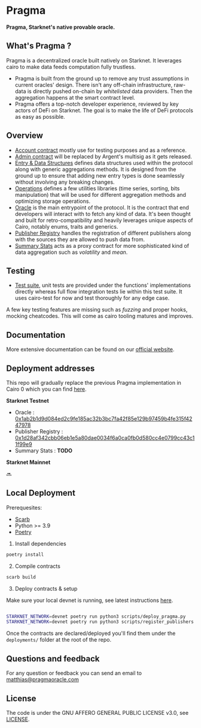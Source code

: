# Pragma

**Pragma, Starknet's native provable oracle.**

What's Pragma ?
---

Pragma is a decentralized oracle built natively on Starknet. It leverages cairo to make data feeds computation fully trustless.

-  Pragma is built from the ground up to remove any trust assumptions in current oracles' design.
There isn't any off-chain infrastructure, raw-data is directly pushed on-chain by *whitelisted* data providers. Then the aggregation happens at the smart contract level.
- Pragma offers a top-notch developer experience, reviewed by key actors of DeFi on Starknet. The goal is to make the life of DeFi protocols as easy as possible.

Overview
---

- <a href="/src/account">Account contract</a> mostly use for testing purposes and as a reference.
- <a href="/src/admin">Admin contract</a> will be replaced by Argent's multisig as it gets released.
- <a href="/src/entry">Entry & Data Structures</a> defines data structures used within the protocol along with generic aggregations methods. It is designed from the ground up to ensure that adding new entry types is done seamlessly without involving any breaking changes.
- <a href="/src/admin">Operations</a> defines a few utilities libraries (time series, sorting, bits manipulation) that will be used for different aggregation methods and optimizing storage operations.
- <a href="/src/admin">Oracle</a> is the main entrypoint of the protocol. It is the contract that end developers will interact with to fetch any kind of data. It's been thought and built for retro-compatibility and heavily leverages unique aspects of Cairo, notably enums, traits and generics.
- <a href="/src/admin">Publisher Registry</a> handles the registration of different publishers along with the sources they are allowed to push data from.
- <a href="/src/admin">Summary Stats</a> acts as a proxy contract for more sophisticated kind of data aggregation such as *volatility* and *mean*.

## Testing

- <a href="/src/tests">Test suite</a>, unit tests are provided under the functions' implementations directly whereas full flow integration tests lie within this test suite. It uses cairo-test for now and test thoroughly for any edge case.

A few key testing features are missing such as *fuzzing* and proper hooks, mocking cheatcodes. This will come as cairo tooling matures and improves.

Documentation
---

More extensive documentation can be found on our [official website](https://docs.pragmaoracle.com/).


Deployment addresses
---

This repo will gradually replace the previous Pragma implementation in Cairo 0 which you can find [here](https://github.com/Astraly-Labs/pragma-contracts).

**Starknet Testnet**
- Oracle : [0x1ab2b1d9d084ed2c9fe185ac32b3bc7fa42f85e129b97459b4fe315f4247978](https://goerli.voyager.online/contract/0x01ab2b1d9d084ed2c9fe185ac32b3bc7fa42f85e129b97459b4fe315f4247978)
- Publisher Registry : [0x1d28af342cbb06eb1e5a80dae0034f6a0ca0fb0d580cc4e0799cc43c11f99e9](https://goerli.voyager.online/contract/0x1d28af342cbb06eb1e5a80dae0034f6a0ca0fb0d580cc4e0799cc43c11f99e9)
- Summary Stats : __TODO__

**Starknet Mainnet**

🔜

Local Deployment
---

Prerequesites:
- [Scarb](https://docs.swmansion.com/scarb/)
- Python >= 3.9
- [Poetry](https://python-poetry.org/)

1. Install dependencies

```bash
poetry install
```

2. Compile contracts

```bash
scarb build
```

3. Deploy contracts & setup

Make sure your local devnet is running, see latest instructions [here](https://0xspaceshard.github.io/starknet-devnet/docs/intro).

```bash

STARKNET_NETWORK=devnet poetry run python3 scripts/deploy_pragma.py
STARKNET_NETWORK=devnet poetry run python3 scripts/register_publishers.py

```

Once the contracts are declared/deployed you'll find them under the `deployments/` folder at the root of the repo.


Questions and feedback
---

For any question or feedback you can send an email to <matthias@pragmaoracle.com>

License
---

The code is under the GNU AFFERO GENERAL PUBLIC LICENSE v3.0, see <a href="./LICENSE">LICENSE</a>.
